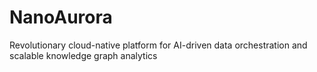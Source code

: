 # NanoAurora
Revolutionary cloud-native platform for AI-driven data orchestration and scalable knowledge graph analytics
